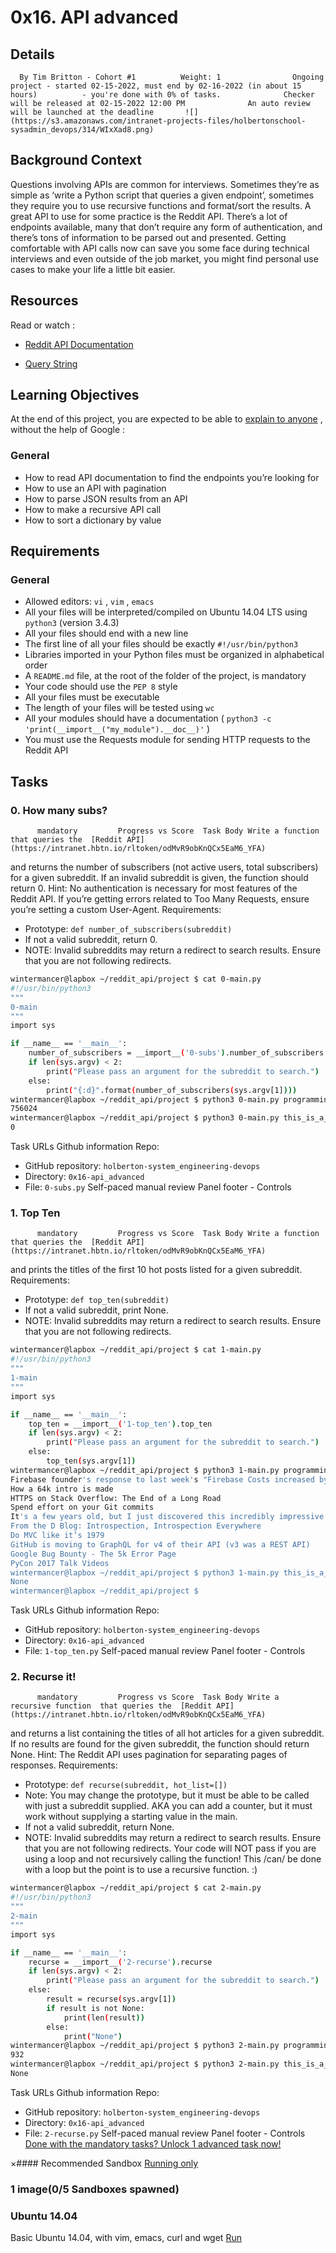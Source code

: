 # 0x16. API advanced
## Details
      By Tim Britton - Cohort #1          Weight: 1                Ongoing project - started 02-15-2022, must end by 02-16-2022 (in about 15 hours)          - you're done with 0% of tasks.              Checker will be released at 02-15-2022 12:00 PM              An auto review will be launched at the deadline       ![](https://s3.amazonaws.com/intranet-projects-files/holbertonschool-sysadmin_devops/314/WIxXad8.png) 

## Background Context
Questions involving APIs are common for interviews. Sometimes they’re as simple as ‘write a Python script that queries a given endpoint’, sometimes they require you to use recursive functions and format/sort the results.
A great API to use for some practice is the Reddit API. There’s a lot of endpoints available, many that don’t require any form of authentication, and there’s tons of information to be parsed out and presented. Getting comfortable with API calls now can save you some face during technical interviews and even outside of the job market, you might find personal use cases to make your life a little bit easier.
## Resources
Read or watch :
* [Reddit API Documentation](https://intranet.hbtn.io/rltoken/odMvR9obKnQCx5EaM6_YFA) 

* [Query String](https://intranet.hbtn.io/rltoken/KtHEZIjOvJXYtufkJE1r4A) 

## Learning Objectives
At the end of this project, you are expected to be able to  [explain to anyone](https://intranet.hbtn.io/rltoken/aCUckjHjelFSkyG131Oufg) 
 ,  without the help of Google :
### General
* How to read API documentation to find the endpoints you’re looking for
* How to use an API with pagination
* How to parse JSON results from an API
* How to make a recursive API call
* How to sort a dictionary by value
## Requirements
### General
* Allowed editors:  ` vi ` ,  ` vim ` ,  ` emacs ` 
* All your files will be interpreted/compiled on Ubuntu 14.04 LTS using  ` python3 `  (version 3.4.3)
* All your files should end with a new line
* The first line of all your files should be exactly  ` #!/usr/bin/python3 ` 
* Libraries imported in your Python files must be organized in alphabetical order
* A  ` README.md `  file, at the root of the folder of the project, is mandatory
* Your code should use the  ` PEP 8 `  style
* All your files must be executable
* The length of your files will be tested using  ` wc ` 
* All your modules should have a documentation ( ` python3 -c 'print(__import__("my_module").__doc__)' ` )
* You must use the Requests module for sending HTTP requests to the Reddit API
## Tasks
### 0. How many subs?
          mandatory         Progress vs Score  Task Body Write a function that queries the  [Reddit API](https://intranet.hbtn.io/rltoken/odMvR9obKnQCx5EaM6_YFA) 
  and returns the number of subscribers (not active users, total subscribers) for a given subreddit. If an invalid subreddit is given, the function should return 0.
Hint: No authentication is necessary for most features of the Reddit API. If you’re getting errors related to Too Many Requests, ensure you’re setting a custom User-Agent.
Requirements:
* Prototype:  ` def number_of_subscribers(subreddit) ` 
* If not a valid subreddit, return 0.
* NOTE: Invalid subreddits may return a redirect to search results. Ensure that you are not following redirects.
```bash
wintermancer@lapbox ~/reddit_api/project $ cat 0-main.py
#!/usr/bin/python3
"""
0-main
"""
import sys

if __name__ == '__main__':
    number_of_subscribers = __import__('0-subs').number_of_subscribers
    if len(sys.argv) < 2:
        print("Please pass an argument for the subreddit to search.")
    else:
        print("{:d}".format(number_of_subscribers(sys.argv[1])))
wintermancer@lapbox ~/reddit_api/project $ python3 0-main.py programming
756024
wintermancer@lapbox ~/reddit_api/project $ python3 0-main.py this_is_a_fake_subreddit
0

```
 Task URLs  Github information Repo:
* GitHub repository:  ` holberton-system_engineering-devops ` 
* Directory:  ` 0x16-api_advanced ` 
* File:  ` 0-subs.py ` 
 Self-paced manual review  Panel footer - Controls 
### 1. Top Ten
          mandatory         Progress vs Score  Task Body Write a function that queries the  [Reddit API](https://intranet.hbtn.io/rltoken/odMvR9obKnQCx5EaM6_YFA) 
  and prints the titles of the first 10 hot posts listed for a given subreddit.
Requirements:
* Prototype:  ` def top_ten(subreddit) ` 
* If not a valid subreddit, print None.
* NOTE: Invalid subreddits may return a redirect to search results. Ensure that you are not following redirects.
```bash
wintermancer@lapbox ~/reddit_api/project $ cat 1-main.py
#!/usr/bin/python3
"""
1-main
"""
import sys

if __name__ == '__main__':
    top_ten = __import__('1-top_ten').top_ten
    if len(sys.argv) < 2:
        print("Please pass an argument for the subreddit to search.")
    else:
        top_ten(sys.argv[1])
wintermancer@lapbox ~/reddit_api/project $ python3 1-main.py programming
Firebase founder's response to last week's "Firebase Costs increased by 7000%!"
How a 64k intro is made
HTTPS on Stack Overflow: The End of a Long Road
Spend effort on your Git commits
It's a few years old, but I just discovered this incredibly impressive video of researchers reconstructing sounds from video information alone
From the D Blog: Introspection, Introspection Everywhere
Do MVC like it’s 1979
GitHub is moving to GraphQL for v4 of their API (v3 was a REST API)
Google Bug Bounty - The 5k Error Page
PyCon 2017 Talk Videos
wintermancer@lapbox ~/reddit_api/project $ python3 1-main.py this_is_a_fake_subreddit
None
wintermancer@lapbox ~/reddit_api/project $ 

```
 Task URLs  Github information Repo:
* GitHub repository:  ` holberton-system_engineering-devops ` 
* Directory:  ` 0x16-api_advanced ` 
* File:  ` 1-top_ten.py ` 
 Self-paced manual review  Panel footer - Controls 
### 2. Recurse it!
          mandatory         Progress vs Score  Task Body Write a  recursive function  that queries the  [Reddit API](https://intranet.hbtn.io/rltoken/odMvR9obKnQCx5EaM6_YFA) 
  and returns a list containing the titles of all hot articles for a given subreddit. If no results are found for the given subreddit, the function should return None.
Hint: The Reddit API uses pagination for separating pages of responses.
Requirements:
* Prototype:  ` def recurse(subreddit, hot_list=[]) ` 
* Note: You may change the prototype, but it must be able to be called with just a subreddit supplied. AKA you can add a counter, but it must work without supplying a starting value in the main.
* If not a valid subreddit, return None.
* NOTE: Invalid subreddits may return a redirect to search results. Ensure that you are not following redirects.
Your code will NOT pass if you are using a loop and not recursively calling the function! This /can/ be done with a loop but the point is to use a recursive function. :)
```bash
wintermancer@lapbox ~/reddit_api/project $ cat 2-main.py
#!/usr/bin/python3
"""
2-main
"""
import sys

if __name__ == '__main__':
    recurse = __import__('2-recurse').recurse
    if len(sys.argv) < 2:
        print("Please pass an argument for the subreddit to search.")
    else:
        result = recurse(sys.argv[1])
        if result is not None:
            print(len(result))
        else:
            print("None")
wintermancer@lapbox ~/reddit_api/project $ python3 2-main.py programming
932
wintermancer@lapbox ~/reddit_api/project $ python3 2-main.py this_is_a_fake_subreddit
None

```
 Task URLs  Github information Repo:
* GitHub repository:  ` holberton-system_engineering-devops ` 
* Directory:  ` 0x16-api_advanced ` 
* File:  ` 2-recurse.py ` 
 Self-paced manual review  Panel footer - Controls 
[Done with the mandatory tasks? Unlock 1 advanced task now!](https://intranet.hbtn.io/projects/314/unlock_optionals) 

×#### Recommended Sandbox
[Running only]() 
### 1 image(0/5 Sandboxes spawned)
### Ubuntu 14.04
Basic Ubuntu 14.04, with vim, emacs, curl and wget
[Run]() 
